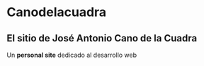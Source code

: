 # Canodelacuadra
## El sitio de José Antonio Cano de la Cuadra
Un **personal site** dedicado al desarrollo web
